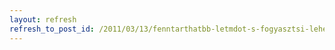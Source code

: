 ```yaml
---
layout: refresh
refresh_to_post_id: /2011/03/13/fenntarthatbb-letmdot-s-fogyasztsi-lehetsgeket-npszerst-terjedsket-elsegt-mintaprojektek-felfggesztve
---
```

